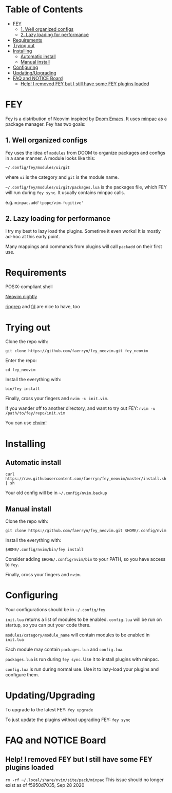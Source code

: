 # Table of Contents
- [FEY](#fey)
  * [1. Well organized configs](#1-well-organized-configs)
  * [2. Lazy loading for performance](#2-lazy-loading-for-performance)
- [Requirements](#requirements)
- [Trying out](#trying-out)
- [Installing](#installing)
  * [Automatic install](#automatic-install)
  * [Manual install](#manual-install)
- [Configuring](#configuring)
- [Updating/Upgrading](#updating-upgrading)
- [FAQ and NOTICE Board](#faq-and-notice-board)
  * [Help! I removed FEY but I still have some FEY plugins loaded](#help--i-removed-fey-but-i-still-have-some-fey-plugins-loaded)

# FEY
Fey is a distribution of Neovim inspired by [Doom Emacs](https://github.com/hlissner/doom-emacs). It uses [minpac](https://github.com/k-takata/minpac) as a package manager. Fey has two goals:

## 1. Well organized configs
Fey uses the idea of `modules` from DOOM to organize packages and configs in a sane manner. A module looks like this:

`~/.config/fey/modules/ui/git`

where `ui` is the category and `git` is the module name.

`~/.config/fey/modules/ui/git/packages.lua` is the packages file, which FEY will run during `fey sync`. It usually contains minpac calls.

e.g. `minpac.add'tpope/vim-fugitive'`

## 2. Lazy loading for performance
I try my best to lazy load the plugins. Sometime it even works! It is mostly ad-hoc at this early point.

Many mappings and commands from plugins will call `packadd` on their first use.

# Requirements
POSIX-compliant shell

[Neovim nightly](https://github.com/neovim/neovim/releases/nightly)

[ripgrep](https://github.com/BurntSushi/ripgrep) and [fd](https://github.com/sharkdp/fd) are nice to have, too

# Trying out

Clone the repo with:

`git clone https://github.com/faerryn/fey_neovim.git fey_neovim`

Enter the repo:

`cd fey_neovim`

Install the everything with:

`bin/fey install`

Finally, cross your fingers and `nvim -u init.vim`.

If you wander off to another directory, and want to try out FEY:
`nvim -u /path/to/fey/repo/init.vim`

You can use [chvim](https://github.com/faerryn/chvim)!

# Installing

## Automatic install
`curl https://raw.githubusercontent.com/faerryn/fey_neovim/master/install.sh | sh`

Your old config will be in `~/.config/nvim.backup`

## Manual install
Clone the repo with:

`git clone https://github.com/faerryn/fey_neovim.git $HOME/.config/nvim`

Install the everything with:

`$HOME/.config/nvim/bin/fey install`

Consider adding `$HOME/.config/nvim/bin` to your PATH, so you have access to `fey`.

Finally, cross your fingers and `nvim`.

# Configuring
Your configurations should be in `~/.config/fey`

`init.lua` returns a list of modules to be enabled.
`config.lua` will be run on startup, so you can put your code there.

`modules/category/module_name` will contain modules to be enabled in `init.lua`

Each module may contain `packages.lua` and `config.lua`.

`packages.lua` is run during `fey sync`. Use it to install plugins with minpac.

`config.lua` is run during normal use. Use it to lazy-load your plugins and configure them.

# Updating/Upgrading
To upgrade to the latest FEY:
`fey upgrade`

To just update the plugins without upgrading FEY:
`fey sync`

# FAQ and NOTICE Board
## Help! I removed FEY but I still have some FEY plugins loaded
`rm -rf ~/.local/share/nvim/site/pack/minpac`
This issue should no longer exist as of f5950d7035, Sep 28 2020
